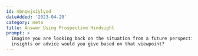 ```yaml
---
id: mbnqwjxiylyod
dateAdded: '2023-04-20'
category: meta
title: Answer Using Prospective Hindsight
prompt: >
  Imagine you are looking back on the situation from a future perspective. What
  insights or advice would you give based on that viewpoint?
---
```

